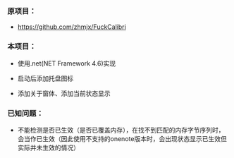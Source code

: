 ### 原项目：

- https://github.com/zhmjx/FuckCalibri

### 本项目：

- 使用.net(NET Framework 4.6)实现

- 启动后添加托盘图标

- 添加关于窗体、添加当前状态显示

### 已知问题：

- 不能检测是否已生效（是否已覆盖内存），在找不到匹配的内存字节序列时，会当作已生效（因此使用不支持的onenote版本时，会出现状态显示已生效但实际并未生效的情况）